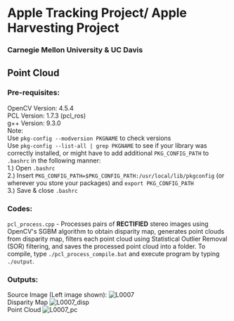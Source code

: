 # Apple Tracking Project/ Apple Harvesting Project
### Carnegie Mellon University & UC Davis
## Point Cloud
### Pre-requisites:
OpenCV Version: 4.5.4 </br>
PCL Version: 1.7.3 (pcl_ros) </br>
g++ Version: 9.3.0 </br>
Note: </br>
Use ```pkg-config --modversion PKGNAME``` to check versions </br>
Use ```pkg-config --list-all | grep PKGNAME``` to see if your library was correctly installed, or might have to add additional ```PKG_CONFIG_PATH``` to ```.bashrc``` in the following manner: </br>
1.) Open ```.bashrc``` </br>
2.) Insert ```PKG_CONFIG_PATH=$PKG_CONFIG_PATH:/usr/local/lib/pkgconfig``` (or wherever you store your packages) and ```export PKG_CONFIG_PATH``` </br>
3.) Save & close ```.bashrc```
### Codes:
```pcl_process.cpp``` - Processes pairs of **RECTIFIED** stereo images using OpenCV's SGBM algorithm to obtain disparity map, generates point clouds from disparity map, filters each point cloud using Statistical Outlier Removal (SOR) filtering, and saves the processed point cloud into a folder. To compile, type ```./pcl_process_compile.bat``` and execute program by typing ```./output```. </br>
### Outputs:
Source Image (Left image shown):
![L0007](https://user-images.githubusercontent.com/71652695/137849378-029496d9-006f-499d-8288-d9ab3b0a60bd.jpeg) </br>
Disparity Map
![L0007_disp](https://user-images.githubusercontent.com/71652695/137849342-891759cb-59f1-4167-9492-800adde15195.png)</br>
Point Cloud
![L0007_pc](https://user-images.githubusercontent.com/71652695/137849768-f7c33bb3-2aa2-4ecd-9419-51d95079052e.png)
